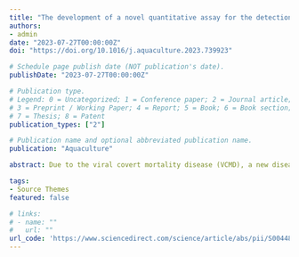 ```yaml
---
title: "The development of a novel quantitative assay for the detection of convert mortality nodavirus (CMNV) in Litopenaeus vannamei"
authors:
- admin
date: "2023-07-27T00:00:00Z"
doi: "https://doi.org/10.1016/j.aquaculture.2023.739923"

# Schedule page publish date (NOT publication's date).
publishDate: "2023-07-27T00:00:00Z"

# Publication type.
# Legend: 0 = Uncategorized; 1 = Conference paper; 2 = Journal article;
# 3 = Preprint / Working Paper; 4 = Report; 5 = Book; 6 = Book section;
# 7 = Thesis; 8 = Patent
publication_types: ["2"]

# Publication name and optional abbreviated publication name.
publication: "Aquaculture"

abstract: Due to the viral covert mortality disease (VCMD), a new disease brought on by covert mortality nodavirus (CMNV), the Litopenaeus vannamei aquaculture industry in China and Southeast Asian countries have experienced major economic losses over the past ten years. A rapid and accurate on-site pre-detection plays as the first step and a critical part in the efficient control of VCMD spreads and outbreaks. For the rapid and accurate on-site detection of CMNV, a novel real-time quantitative assay based on quantitative recombinase polymerase amplification (qRPA) was developed in this study. By optimizing the optimum primer pairs based on the conserved RNA-dependent RNA polymerase (RdRp) genes, appropriate reaction temperatures, and probe dosages. It was possible to perform the CMNV-qRPA test at 42 °C in 20 min without exhibiting any cross-reactivity with the four major aquatic infections. Then its ability was compared to real-time quantitative PCR (qPCR) as well as nested PCR assays for detection of CMNV. As results of the sensitivity tests, the limit of detection (LOD) for the CMNV-qRPA, CMNV nested PCR, and CMNV qPCR assays were 5.5 × 102 copies μL−1, 5.5 copies μL−1 and 5.5 × 102 copies μL−1, respectively. Based on these results, it is demonstrated that the CMNV-qRPA assay developed in this study is both sensitive and specific for the rapid on-site pre-diagnosis of CMNV. Those findings were also demonstrated the application potential of CMNV-qRPA assay for efficiently preventing and controlling the spread and outbreak of VCMD in the aquaculture industry and application prospect of this diagnosis method in other related fields.

tags:
- Source Themes
featured: false

# links:
# - name: ""
#   url: ""
url_code: 'https://www.sciencedirect.com/science/article/abs/pii/S004484862300697X'
---
```

